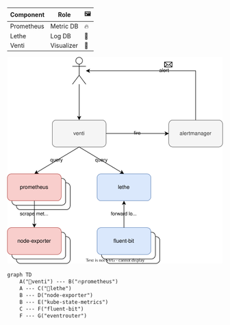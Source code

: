
| Component     | Role       | 🖼️ |
| ------------- | ---------- | -- |
| Prometheus    | Metric DB  | 🔥 |
| Lethe         | Log DB     | 🌊 |
| Venti         | Visualizer | 💨 |




![Venti Stack](./k8s-venti-stack.svg)



```mermaid
graph TD
    A("💨venti") --- B("🔥prometheus")
    A --- C("🌊lethe")
    B --- D("node-exporter")
    B --- E("kube-state-metrics")
    C --- F("fluent-bit")
    F --- G("eventrouter")
```
